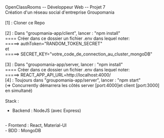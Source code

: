 OpenClassRooms -- Développeur Web -- Projet 7
<br/>
Création d'un réseau social d'entreprise Groupomania
<br/>
<br/>
[1] : Cloner ce Repo
<br/>
<br/>
[2] : Dans "groupmania-app/client", lancer : "npm install"
<br/>
==== Créer dans ce dossier un fichier .env dans lequel noter: 
<br/>
=====> authToken="RANDOM_TOKEN_SECRET"
<br/>
et
<br/>
=====> SECRET_KEY="votre_code_de_connection_au_cluster_mongoDB"
<br/>
<br/>
[3] : Dans "groupomania-app/server, lancer : "npm install"
<br/>
==== Créer dans ce dossier un fichier .env dans lequel noter: 
<br/>
=====> REACT_APP_API_URL=http://localhost:4000/
<br/>
[4] : Toujours dans "groupomania-app/server", lancer : "npm start"
<br/>
 (=> Concurrently démarrera les côtés server [port:4000]et client [port:3000] en simultané)
<br/>
<br/>
 Stack :
 <br/>
 - Backend : NodeJS (avec Express)
 <br/>
 - Frontend : React, Material-UI
 <br/>
 - BDD : MongoDB